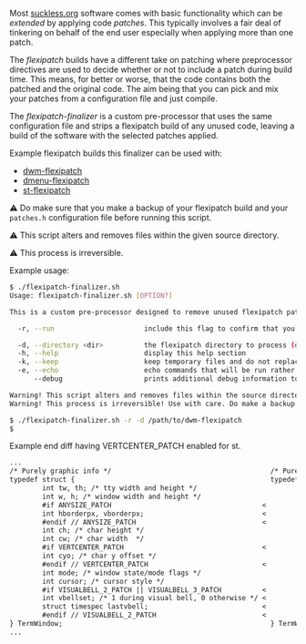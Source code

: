 Most [suckless.org](https://suckless.org) software comes with basic functionality which can be _extended_ by applying code _patches_. This typically involves a fair deal of tinkering on behalf of the end user especially when applying more than one patch.

The _flexipatch_ builds have a different take on patching where preprocessor directives are used to decide whether or not to include a patch during build time. This means, for better or worse, that the code contains both the patched and the original code. The aim being that you can pick and mix your patches from a configuration file and just compile.

The _flexipatch-finalizer_ is a custom pre-processor that uses the same configuration file and strips a flexipatch build of any unused code, leaving a build of the software with the selected patches applied.

Example flexipatch builds this finalizer can be used with:

   - [dwm-flexipatch](https://github.com/bakkeby/dwm-flexipatch)
   - [dmenu-flexipatch](https://github.com/bakkeby/dmenu-flexipatch)
   - [st-flexipatch](https://github.com/bakkeby/st-flexipatch)

:warning: Do make sure that you make a backup of your flexipatch build and your `patches.h` configuration file before running this script.

:warning: This script alters and removes files within the given source directory.

:warning: This process is irreversible.


Example usage:

```bash
$ ./flexipatch-finalizer.sh
Usage: flexipatch-finalizer.sh [OPTION?]

This is a custom pre-processor designed to remove unused flexipatch patches and create a final build.

  -r, --run                      include this flag to confirm that you really do want to run this script

  -d, --directory <dir>          the flexipatch directory to process (defaults to current directory)
  -h, --help                     display this help section
  -k, --keep                     keep temporary files and do not replace the original ones
  -e, --echo                     echo commands that will be run rather than running them
      --debug                    prints additional debug information to stderr

Warning! This script alters and removes files within the source directory.
Warning! This process is irreversible! Use with care. Do make a backup before running this.

$ ./flexipatch-finalizer.sh -r -d /path/to/dwm-flexipatch
$
```

Example end diff having VERTCENTER_PATCH enabled for st.

```diff
...
/* Purely graphic info */                                       /* Purely graphic info */
typedef struct {                                                typedef struct {
        int tw, th; /* tty width and height */                          int tw, th; /* tty width and height */
        int w, h; /* window width and height */                         int w, h; /* window width and height */
        #if ANYSIZE_PATCH                                     <
        int hborderpx, vborderpx;                             <
        #endif // ANYSIZE_PATCH                               <
        int ch; /* char height */                                       int ch; /* char height */
        int cw; /* char width  */                                       int cw; /* char width  */
        #if VERTCENTER_PATCH                                  <
        int cyo; /* char y offset */                                    int cyo; /* char y offset */
        #endif // VERTCENTER_PATCH                            <
        int mode; /* window state/mode flags */                         int mode; /* window state/mode flags */
        int cursor; /* cursor style */                                  int cursor; /* cursor style */
        #if VISUALBELL_2_PATCH || VISUALBELL_3_PATCH          <
        int vbellset; /* 1 during visual bell, 0 otherwise */ <
        struct timespec lastvbell;                            <
        #endif // VISUALBELL_2_PATCH                          <
} TermWindow;                                                   } TermWindow;
...
```